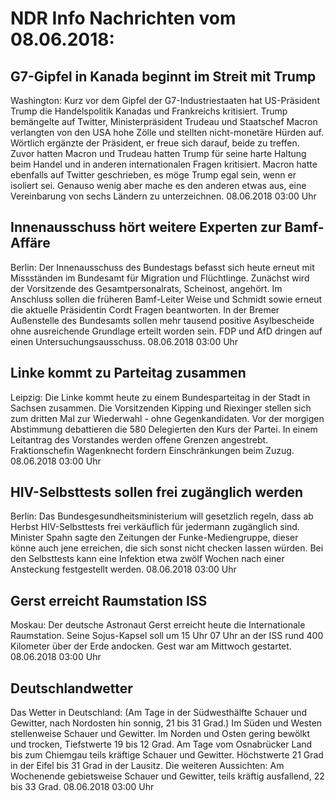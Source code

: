 # NDR Info Nachrichten vom 08.06.2018:


## G7-Gipfel in Kanada beginnt im Streit mit Trump
Washington: Kurz vor dem Gipfel der G7-Industriestaaten hat US-Präsident Trump die Handelspolitik Kanadas und Frankreichs kritisiert. Trump bemängelte auf Twitter, Ministerpräsident Trudeau und Staatschef Macron verlangten von den USA hohe Zölle und stellten nicht-monetäre Hürden auf. Wörtlich ergänzte der Präsident, er freue sich darauf, beide zu treffen. Zuvor hatten Macron und Trudeau hatten Trump für seine harte Haltung beim Handel und in anderen internationalen Fragen kritisiert. Macron hatte ebenfalls auf Twitter geschrieben, es möge Trump egal sein, wenn er isoliert sei. Genauso wenig aber mache es den anderen etwas aus, eine Vereinbarung von sechs Ländern zu unterzeichnen. 08.06.2018 03:00 Uhr 

## Innenausschuss hört weitere Experten zur Bamf-Affäre
Berlin: Der Innenausschuss des Bundestags befasst sich heute erneut mit Missständen im Bundesamt für Migration und Flüchtlinge. Zunächst wird der Vorsitzende des Gesamtpersonalrats, Scheinost, angehört. Im Anschluss sollen die früheren Bamf-Leiter Weise und Schmidt sowie erneut die aktuelle Präsidentin Cordt Fragen beantworten. In der Bremer Außenstelle des Bundesamts sollen mehr tausend positive Asylbescheide ohne ausreichende Grundlage erteilt worden sein. FDP und AfD dringen auf einen Untersuchungsausschuss. 08.06.2018 03:00 Uhr 

## Linke kommt zu Parteitag zusammen
Leipzig: Die Linke kommt heute zu einem Bundesparteitag in der Stadt in Sachsen zusammen. Die Vorsitzenden Kipping und Riexinger stellen sich zum dritten Mal zur Wiederwahl - ohne Gegenkandidaten. Vor der morgigen Abstimmung debattieren die 580 Delegierten den Kurs der Partei. In einem Leitantrag des Vorstandes werden offene Grenzen angestrebt. Fraktionschefin Wagenknecht fordern Einschränkungen beim Zuzug. 08.06.2018 03:00 Uhr 

## HIV-Selbsttests sollen frei zugänglich werden
Berlin: Das Bundesgesundheitsministerium will gesetzlich regeln, dass ab Herbst HIV-Selbsttests frei verkäuflich für jedermann zugänglich sind. Minister Spahn sagte den Zeitungen der Funke-Mediengruppe, dieser könne auch jene erreichen, die sich sonst nicht checken lassen würden. Bei den Selbsttests kann eine Infektion etwa zwölf Wochen nach einer Ansteckung festgestellt werden. 08.06.2018 03:00 Uhr 

## Gerst erreicht Raumstation ISS
Moskau: Der deutsche Astronaut Gerst erreicht heute die Internationale Raumstation. Seine Sojus-Kapsel soll um 15 Uhr 07 Uhr an der ISS rund 400 Kilometer über der Erde andocken. Gest war am Mittwoch gestartet. 08.06.2018 03:00 Uhr 

## Deutschlandwetter
Das Wetter in Deutschland:
(Am Tage in der Südwesthälfte Schauer und Gewitter, nach Nordosten hin sonnig, 21 bis 31 Grad.) Im Süden und Westen stellenweise Schauer und Gewitter. Im Norden und Osten gering bewölkt und trocken, Tiefstwerte 19 bis 12 Grad. Am Tage vom Osnabrücker Land bis zum Chiemgau teils kräftige Schauer und Gewitter. Höchstwerte 21 Grad in der Eifel bis 31 Grad in der Lausitz. Die weiteren Aussichten: Am Wochenende gebietsweise Schauer und Gewitter, teils kräftig ausfallend, 22 bis 33 Grad. 08.06.2018 03:00 Uhr 
